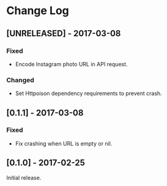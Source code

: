 # Change Log

## [UNRELEASED] - 2017-03-08
### Fixed
- Encode Instagram photo URL in API request.

### Changed
- Set Httpoison dependency requirements to prevent crash.

## [0.1.1] - 2017-03-08
### Fixed
- Fix crashing when URL is empty or nil. 

## [0.1.0] - 2017-02-25

Initial release.
